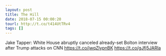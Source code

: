 ```yaml
---
layout: post
title: The Hill
date: 2018-07-15 00:00:20
tourl: http://t.co/t414UtTRv4
tags: []
---
```

Jake Tapper: White House abruptly canceled already-set Bolton interview after Trump attacks on CNN https://t.co/jwqZlypnBK https://t.co/gJfj5JARla